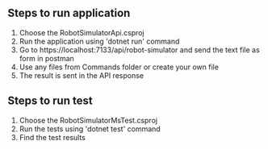 Steps to run application
------------------------

1. Choose the RobotSimulatorApi.csproj
2. Run the application using 'dotnet run' command
3. Go to https://localhost:7133/api/robot-simulator and send the text file as form in postman
4. Use any files from Commands folder or create your own file
5. The result is sent in the API response


Steps to run test
------------------------

1. Choose the RobotSimulatorMsTest.csproj
2. Run the tests using 'dotnet test' command
3. Find the test results